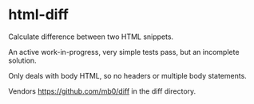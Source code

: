 # html-diff

Calculate difference between two HTML snippets.

An active work-in-progress, very simple tests pass, but an incomplete solution.

Only deals with body HTML, so no headers or multiple body statements.

Vendors https://github.com/mb0/diff in the diff directory.
